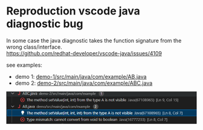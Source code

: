 # Reproduction vscode java diagnostic bug 
 
In some case the java diagnostic takes the function signature from the wrong class/interface.  
https://github.com/redhat-developer/vscode-java/issues/4109

see examples:
- demo 1: [demo-1/src/main/java/com/example/AB.java](./demo-1/src/main/java/com/example/AB.java)
- demo 2: [demo-2/src/main/java/com/example/ABC.java](./demo-2/src/main/java/com/example/ABC.java)

![alt text](assets/errors.png)
